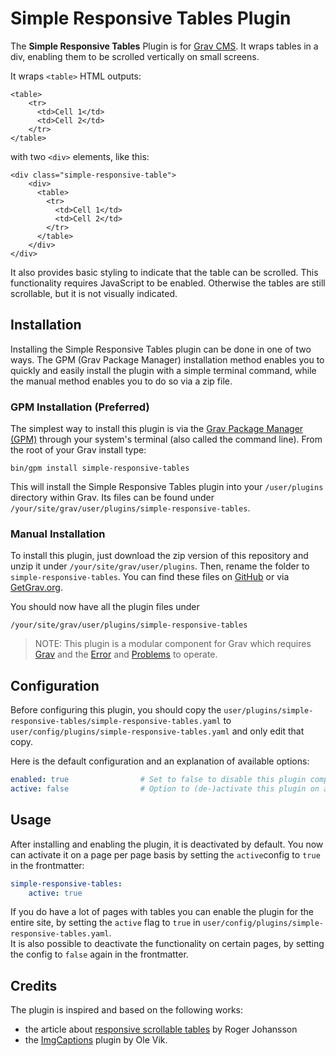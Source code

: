 # Simple Responsive Tables Plugin


The **Simple Responsive Tables** Plugin is for [Grav CMS](http://github.com/getgrav/grav). It wraps tables in a div, enabling them to be scrolled vertically on small screens.

It wraps `<table>` HTML outputs:

```
<table>
	<tr>
	  <td>Cell 1</td>
	  <td>Cell 2</td>
	</tr>
</table>
```

with two `<div>` elements, like this:

```
<div class="simple-responsive-table">
	<div>
	  <table>
	    <tr>
	      <td>Cell 1</td>
	      <td>Cell 2</td>
	    </tr>
	  </table>
	</div>
</div>
```
It also provides basic styling to indicate that the table can be scrolled.
This functionality requires JavaScript to be enabled. Otherwise the tables are still scrollable, but it is not visually indicated.

## Installation

Installing the Simple Responsive Tables plugin can be done in one of two ways. The GPM (Grav Package Manager) installation method enables you to quickly and easily install the plugin with a simple terminal command, while the manual method enables you to do so via a zip file.

### GPM Installation (Preferred)

The simplest way to install this plugin is via the [Grav Package Manager (GPM)](http://learn.getgrav.org/advanced/grav-gpm) through your system's terminal (also called the command line).  From the root of your Grav install type:

    bin/gpm install simple-responsive-tables

This will install the Simple Responsive Tables plugin into your `/user/plugins` directory within Grav. Its files can be found under `/your/site/grav/user/plugins/simple-responsive-tables`.

### Manual Installation

To install this plugin, just download the zip version of this repository and unzip it under `/your/site/grav/user/plugins`. Then, rename the folder to `simple-responsive-tables`. You can find these files on [GitHub](https://github.com/bgartenmann/grav-plugin-simple-responsive-tables) or via [GetGrav.org](http://getgrav.org/downloads/plugins#extras).

You should now have all the plugin files under

    /your/site/grav/user/plugins/simple-responsive-tables

> NOTE: This plugin is a modular component for Grav which requires [Grav](http://github.com/getgrav/grav) and the [Error](https://github.com/getgrav/grav-plugin-error) and [Problems](https://github.com/getgrav/grav-plugin-problems) to operate.

## Configuration

Before configuring this plugin, you should copy the `user/plugins/simple-responsive-tables/simple-responsive-tables.yaml` to `user/config/plugins/simple-responsive-tables.yaml` and only edit that copy.

Here is the default configuration and an explanation of available options:

```yaml
enabled: true                # Set to false to disable this plugin completely
active: false                # Option to (de-)activate this plugin on a page
```

## Usage

After installing and enabling the plugin, it is deactivated by default.
You now can activate it on a page per page basis by setting the `active`config to `true` in the frontmatter:

```yaml
simple-responsive-tables:
    active: true
```

If you do have a lot of pages with tables you can enable the plugin for the entire site, by setting the `active` flag to `true` in `user/config/plugins/simple-responsive-tables.yaml`.  
It is also possible to deactivate the functionality on certain pages, by setting the config to `false` again in the frontmatter.

## Credits
The plugin is inspired and based on the following works:

- the article about [responsive scrollable tables](http://www.456bereastreet.com/archive/201309/responsive_scrollable_tables/) by Roger Johansson
- the [ImgCaptions](https://github.com/OleVik/grav-plugin-imgcaptions) plugin by Ole Vik.
